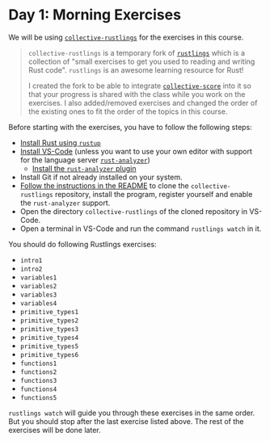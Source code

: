 # Day 1: Morning Exercises

We will be using [`collective-rustlings`](https://codeberg.org/mo8it/collective-rustlings) for the exercises in this course.

> `collective-rustlings` is a temporary fork of [`rustlings`](https://github.com/rust-lang/rustlings) which is a collection of "small exercises to get you used to reading and writing Rust code".
> `rustlings` is an awesome learning resource for Rust!
>
> I created the fork to be able to integrate [`collective-score`](https://codeberg.org/mo8it/collective-score) into it so that your progress is shared with the class while you work on the exercises.
> I also added/removed exercises and changed the order of the existing ones to fit the order of the topics in this course.

Before starting with the exercises, you have to follow the following steps:

- [Install Rust using `rustup`](https://www.rust-lang.org/tools/install)
- [Install VS-Code](https://code.visualstudio.com/) (unless you want to use your own editor with support for the language server [`rust-analyzer`](https://rust-analyzer.github.io/))
  - [Install the `rust-analyzer` plugin](https://marketplace.visualstudio.com/items?itemName=rust-lang.rust-analyzer)
- Install Git if not already installed on your system.
- [Follow the instructions in the README](https://codeberg.org/mo8it/collective-rustlings/src/branch/main/README.md#getting-started) to clone the `collective-rustlings` repository, install the program, register yourself and enable the `rust-analyzer` support.
- Open the directory `collective-rustlings` of the cloned repository in VS-Code.
- Open a terminal in VS-Code and run the command `rustlings watch` in it.

You should do following Rustlings exercises:

- `intro1`
- `intro2`
- `variables1`
- `variables2`
- `variables3`
- `variables4`
- `primitive_types1`
- `primitive_types2`
- `primitive_types3`
- `primitive_types4`
- `primitive_types5`
- `primitive_types6`
- `functions1`
- `functions2`
- `functions3`
- `functions4`
- `functions5`

`rustlings watch` will guide you through these exercises in the same order.
But you should stop after the last exercise listed above.
The rest of the exercises will be done later.
